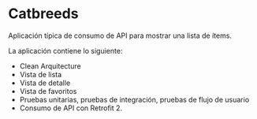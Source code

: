 # Catbreeds

Aplicación típica de consumo de API para mostrar una lista de ítems.

La aplicación contiene lo siguiente:
- Clean Arquitecture
- Vista de lista
- Vista de detalle
- Vista de favoritos
- Pruebas unitarias, pruebas de integración, pruebas de flujo de usuario
- Consumo de API con Retrofit 2.
